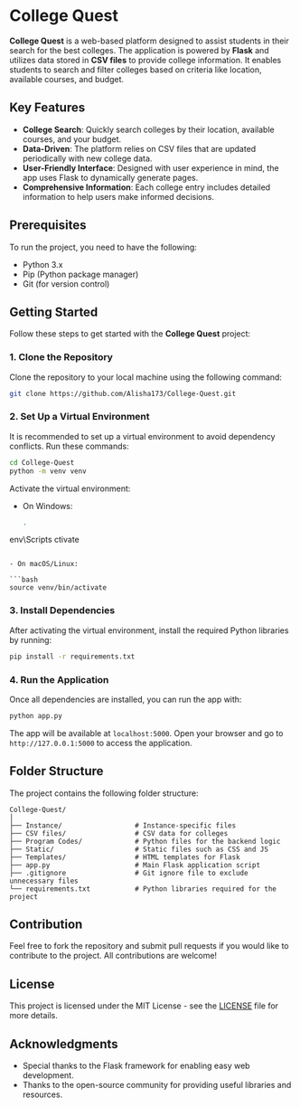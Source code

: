 
# College Quest

**College Quest** is a web-based platform designed to assist students in their search for the best colleges. The application is powered by **Flask** and utilizes data stored in **CSV files** to provide college information. It enables students to search and filter colleges based on criteria like location, available courses, and budget.

## Key Features

- **College Search**: Quickly search colleges by their location, available courses, and your budget.
- **Data-Driven**: The platform relies on CSV files that are updated periodically with new college data.
- **User-Friendly Interface**: Designed with user experience in mind, the app uses Flask to dynamically generate pages.
- **Comprehensive Information**: Each college entry includes detailed information to help users make informed decisions.

## Prerequisites

To run the project, you need to have the following:

- Python 3.x
- Pip (Python package manager)
- Git (for version control)

## Getting Started

Follow these steps to get started with the **College Quest** project:

### 1. Clone the Repository

Clone the repository to your local machine using the following command:

```bash
git clone https://github.com/Alisha173/College-Quest.git
```

### 2. Set Up a Virtual Environment

It is recommended to set up a virtual environment to avoid dependency conflicts. Run these commands:

```bash
cd College-Quest
python -m venv venv
```

Activate the virtual environment:

- On Windows:

  ```bash
  .
env\Scripts ctivate
  ```

- On macOS/Linux:

  ```bash
  source venv/bin/activate
  ```

### 3. Install Dependencies

After activating the virtual environment, install the required Python libraries by running:

```bash
pip install -r requirements.txt
```

### 4. Run the Application

Once all dependencies are installed, you can run the app with:

```bash
python app.py
```

The app will be available at `localhost:5000`. Open your browser and go to `http://127.0.0.1:5000` to access the application.

## Folder Structure

The project contains the following folder structure:

```
College-Quest/
│
├── Instance/                  # Instance-specific files
├── CSV files/                 # CSV data for colleges
├── Program Codes/             # Python files for the backend logic
├── Static/                    # Static files such as CSS and JS
├── Templates/                 # HTML templates for Flask
├── app.py                     # Main Flask application script
├── .gitignore                 # Git ignore file to exclude unnecessary files
└── requirements.txt           # Python libraries required for the project
```

## Contribution

Feel free to fork the repository and submit pull requests if you would like to contribute to the project. All contributions are welcome!

## License

This project is licensed under the MIT License - see the [LICENSE](LICENSE) file for more details.

## Acknowledgments

- Special thanks to the Flask framework for enabling easy web development.
- Thanks to the open-source community for providing useful libraries and resources.

